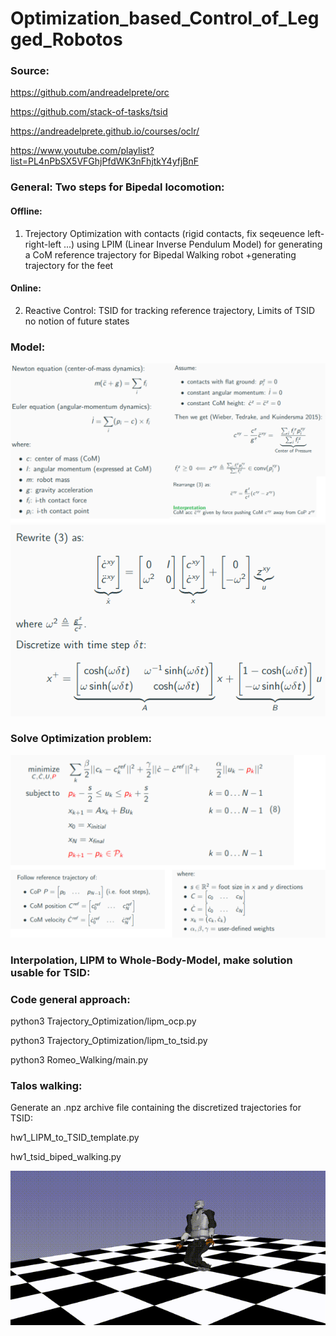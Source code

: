 # Optimization_based_Control_of_Legged_Robotos

### Source:

https://github.com/andreadelprete/orc

https://github.com/stack-of-tasks/tsid

https://andreadelprete.github.io/courses/oclr/

https://www.youtube.com/playlist?list=PL4nPbSX5VFGhjPfdWK3nFhjtkY4yfjBnF

### General: Two  steps for Bipedal locomotion:

#### Offline:

1. Trejectory Optimization with contacts (rigid contacts, fix seqeuence left-right-left ...) using LPIM (Linear Inverse Pendulum Model) for generating a CoM reference trajectory for Bipedal Walking robot +generating trajectory for the feet

#### Online:

2. Reactive Control: TSID for tracking reference trajectory, Limits of TSID no notion of future states


### Model:

<img src="images/LIPM.png" width="600">

<img src="images/model.png" width="600">


### Solve Optimization problem:

<img src="images/qp.png" width="600">


### Interpolation, LIPM to Whole-Body-Model, make  solution usable for TSID:






### Code general approach:

python3 Trajectory_Optimization/lipm_ocp.py


python3 Trajectory_Optimization/lipm_to_tsid.py


python3 Romeo_Walking/main.py


### Talos walking:

Generate an .npz archive file containing the discretized trajectories for TSID:

hw1_LIPM_to_TSID_template.py

hw1_tsid_biped_walking.py

<img src="Talos_Walking/talos.gif" width="800px">

